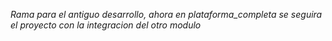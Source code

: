 *Rama para el antiguo desarrollo, ahora en plataforma_completa se seguira el proyecto con la integracion del otro modulo*
